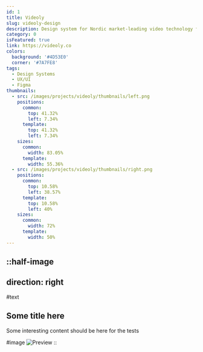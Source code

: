 ```yaml
---
id: 1
title: Videoly
slug: videoly-design
description: Design system for Nordic market-leading video technology for online retailers offering relevant hand-picked product videos at scale
category: 0
isFeatured: true
link: https://videoly.co
colors:
  background: '#4D53E0'
  corner: '#7A7FE8'
tags:
  - Design Systems
  - UX/UI
  - Figma
thumbnails:
  - src: /images/projects/videoly/thumbnails/left.png
    positions:
      common:
        top: 41.32%
        left: 7.34%
      template:
        top: 41.32%
        left: 7.34%
    sizes:
      common:
        width: 83.05%
      template:
        width: 55.36%
  - src: /images/projects/videoly/thumbnails/right.png
    positions:
      common:
        top: 10.58%
        left: 38.57%
      template:
        top: 10.58%
        left: 40%
    sizes:
      common:
        width: 72%
      template:
        width: 50%
---
```


::half-image
---
direction: right
---
#text
## **Some title here**

Some interesting content should be here for the tests

#image
![Preview](/images/projects/videoly/content/test.png)
::
